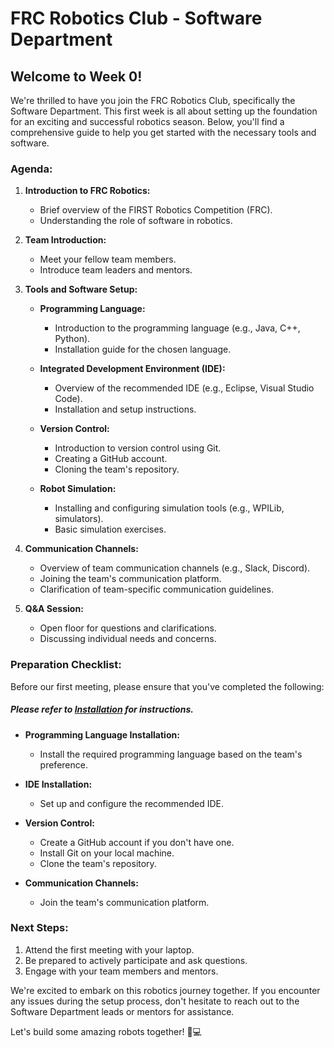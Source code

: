 # FRC Robotics Club - Software Department

## Welcome to Week 0!

We're thrilled to have you join the FRC Robotics Club, specifically the Software Department. This first week is all about setting up the foundation for an exciting and successful robotics season. Below, you'll find a comprehensive guide to help you get started with the necessary tools and software.

### Agenda:

1. **Introduction to FRC Robotics:**
   - Brief overview of the FIRST Robotics Competition (FRC).
   - Understanding the role of software in robotics.

2. **Team Introduction:**
   - Meet your fellow team members.
   - Introduce team leaders and mentors.

3. **Tools and Software Setup:**
   - **Programming Language:**
     - Introduction to the programming language (e.g., Java, C++, Python).
     - Installation guide for the chosen language.

   - **Integrated Development Environment (IDE):**
     - Overview of the recommended IDE (e.g., Eclipse, Visual Studio Code).
     - Installation and setup instructions.

   - **Version Control:**
     - Introduction to version control using Git.
     - Creating a GitHub account.
     - Cloning the team's repository.

   - **Robot Simulation:**
     - Installing and configuring simulation tools (e.g., WPILib, simulators).
     - Basic simulation exercises.

4. **Communication Channels:**
   - Overview of team communication channels (e.g., Slack, Discord).
   - Joining the team's communication platform.
   - Clarification of team-specific communication guidelines.

5. **Q&A Session:**
   - Open floor for questions and clarifications.
   - Discussing individual needs and concerns.

### Preparation Checklist:

Before our first meeting, please ensure that you've completed the following:

##### Please refer to [Installation](https://github.com/Greeley-Robotics/installation) for instructions.

- **Programming Language Installation:**
  - Install the required programming language based on the team's preference.

- **IDE Installation:**
  - Set up and configure the recommended IDE.

- **Version Control:**
  - Create a GitHub account if you don't have one.
  - Install Git on your local machine.
  - Clone the team's repository.

- **Communication Channels:**
  - Join the team's communication platform.

### Next Steps:

1. Attend the first meeting with your laptop.
2. Be prepared to actively participate and ask questions.
3. Engage with your team members and mentors.

We're excited to embark on this robotics journey together. If you encounter any issues during the setup process, don't hesitate to reach out to the Software Department leads or mentors for assistance.

Let's build some amazing robots together! 🤖💻
